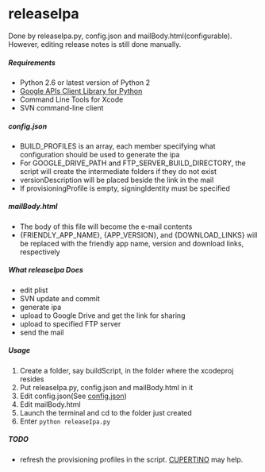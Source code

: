 releaseIpa
==========

Done by releaseIpa.py, config.json and mailBody.html(configurable). 
However, editing release notes is still done manually.

##### Requirements

* Python 2.6 or latest version of Python 2
* [Google APIs Client Library for Python](https://developers.google.com/api-client-library/python/)
* Command Line Tools for Xcode
* SVN command-line client

##### config.json<a name="config.json"></a>

* BUILD_PROFILES is an array, each member specifying what configuration should be used to generate the ipa
* For GOOGLE_DRIVE_PATH and FTP_SERVER_BUILD_DIRECTORY, the script will create the intermediate folders if they do not exist
* versionDescription will be placed beside the link in the mail
* If provisioningProfile is empty, signingIdentity must be specified

##### mailBody.html

* The body of this file will become the e-mail contents
* {FRIENDLY_APP_NAME}, {APP_VERSION}, and {DOWNLOAD_LINKS} will be replaced with the friendly app name, version and download links, respectively

##### What releaseIpa Does

* edit plist
* SVN update and commit
* generate ipa
* upload to Google Drive and get the link for sharing
* upload to specified FTP server
* send the mail

##### Usage

1. Create a folder, say buildScript, in the folder where the xcodeproj resides
1. Put releaseIpa.py, config.json and mailBody.html in it
1. Edit config.json(See [config.json](#config.json))
1. Edit mailBody.html
1. Launch the terminal and cd to the folder just created
1. Enter `python releaseIpa.py`

##### TODO

* refresh the provisioning profiles in the script. [CUPERTINO](https://github.com/nomad/cupertino) may help.